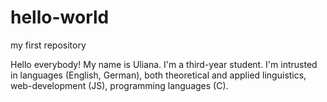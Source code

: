 # hello-world
my first repository

Hello everybody! My name is Uliana. I'm a third-year student. I'm intrusted in languages (English, German), both theoretical and applied linguistics, web-development (JS), programming languages (C).
